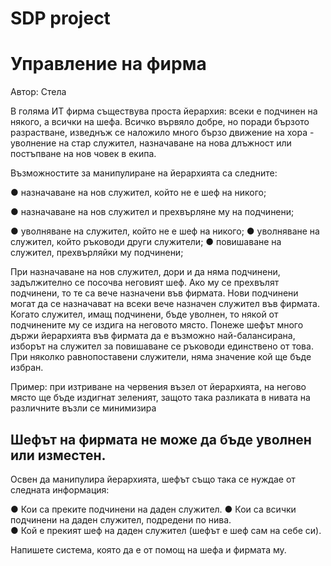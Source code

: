 # SDP project
# Управление на фирма 
Автор: Стела 
 
В голяма ИТ фирма съществува проста йерархия: всеки е подчинен на някого, а всички на шефа. Всичко вървяло добре, но поради бързото разрастване, изведнъж се наложило много бързо движение на хора - уволнение на стар служител, назначаване на нова длъжност или постъпване на нов човек в екипа.  
 
Възможностите за манипулиране на йерархията са следните: 

● назначаване на нов служител, който не е шеф на никого; 

● назначаване на нов служител и прехвърляне му на подчинени; 

● уволняване на служител, който не е шеф на никого; 
● уволняване на служител, който ръководи други служители; 
● повишаване на служител, прехвърляйки му подчинени; 
 
При назначаване на нов служител, дори и да няма подчинени, задължително се посочва неговият шеф. Ако му се прехвълят подчинени, то те са вече назначени във фирмата. Нови подчинени могат да се назначават на всеки вече назначен служител във фирмата. Когато служител, имащ подчинени, бъде уволнен, то някой от подчинените му се издига на неговото място. Понеже шефът много държи йерархията във фирмата да е възможно най-балансирана, изборът на служител за повишаване се ръководи единствено от това. При няколко равнопоставени служители, няма значение кой ще бъде избран. 
 
Пример: при изтриване на червения възел от йерархията, на негово място ще бъде издигнат зеленият, защото така разликата в нивата на различните възли се минимизира 
 
## Шефът на фирмата не може да бъде уволнен или изместен. 
 
Освен да манипулира йерархията, шефът също така се нуждае от следната информация: 

● Кои са преките подчинени на даден служител. 
● Кои са всички подчинени на даден служител, подредени по нива.  
● Кой е прекият шеф на даден служител (шефът е шеф сам на себе си). 
 
Напишете система, която да е от помощ на шефа и фирмата му. 
 
 
